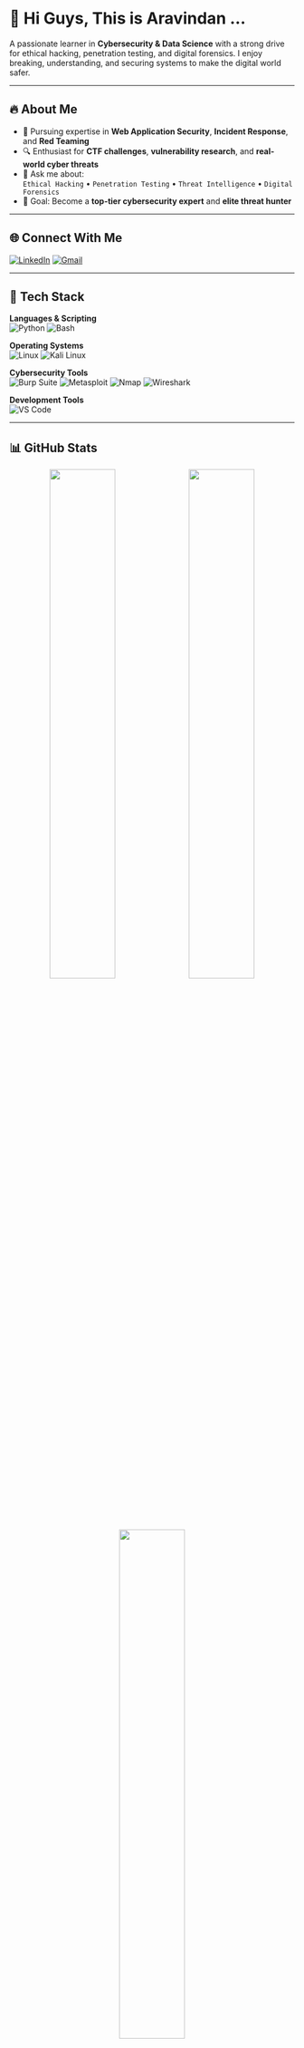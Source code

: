# 👋 Hi Guys, This is Aravindan ...

A passionate learner in **Cybersecurity & Data Science** with a strong drive for ethical hacking, penetration testing, and digital forensics. I enjoy breaking, understanding, and securing systems to make the digital world safer.

---

## 🔥 About Me

- 🚀 Pursuing expertise in **Web Application Security**, **Incident Response**, and **Red Teaming**
- 🔍 Enthusiast for **CTF challenges**, **vulnerability research**, and **real-world cyber threats**
- 💬 Ask me about:  
  `Ethical Hacking` • `Penetration Testing` • `Threat Intelligence` • `Digital Forensics`
- 🎯 Goal: Become a **top-tier cybersecurity expert** and **elite threat hunter**

---

## 🌐 Connect With Me

[![LinkedIn](https://img.shields.io/badge/LinkedIn-BF0505?style=for-the-badge&logo=linkedin&logoColor=white)](https://linkedin.com/in/arav1nd4n)
[![Gmail](https://img.shields.io/badge/Gmail-BF0505?style=for-the-badge&logo=gmail&logoColor=white)](mailto:your_email@gmail.com)

---

## 🧠 Tech Stack

**Languages & Scripting**  
![Python](https://img.shields.io/badge/Python-BF0505?style=for-the-badge&logo=python&logoColor=white)
![Bash](https://img.shields.io/badge/Bash-BF0505?style=for-the-badge&logo=gnubash&logoColor=white)

**Operating Systems**  
![Linux](https://img.shields.io/badge/Linux-BF0505?style=for-the-badge&logo=linux&logoColor=white)
![Kali Linux](https://img.shields.io/badge/Kali_Linux-BF0505?style=for-the-badge&logo=kalilinux&logoColor=white)

**Cybersecurity Tools**  
![Burp Suite](https://img.shields.io/badge/Burp_Suite-BF0505?style=for-the-badge&logo=burpsuite&logoColor=white)
![Metasploit](https://img.shields.io/badge/Metasploit-BF0505?style=for-the-badge&logo=metasploit&logoColor=white)
![Nmap](https://img.shields.io/badge/Nmap-BF0505?style=for-the-badge&logoColor=white)
![Wireshark](https://img.shields.io/badge/Wireshark-BF0505?style=for-the-badge&logo=wireshark&logoColor=white)

**Development Tools**  
![VS Code](https://img.shields.io/badge/VS_Code-BF0505?style=for-the-badge&logo=visualstudiocode&logoColor=white)

---

## 📊 GitHub Stats

<p align="center">
  <img src="https://github-readme-stats.vercel.app/api?username=arav1nd4n&show_icons=true&title_color=BF0505&text_color=ffffff&icon_color=BF0505&bg_color=0d1117&hide_border=false" width="48%" />
  <img src="https://github-readme-streak-stats.herokuapp.com/?user=arav1nd4n&theme=dark&ring=BF0505&fire=BF0505&currStreakLabel=ffffff&sideNums=ffffff&sideLabels=ffffff&dates=888888&border=BF0505" width="48%" />
  <br />
  <img src="https://github-readme-stats.vercel.app/api/top-langs/?username=arav1nd4n&title_color=BF0505&text_color=ffffff&icon_color=BF0505&bg_color=0d1117&hide_border=false&layout=compact" width="48%" />
</p>

---

## 📅 GitHub Contribution Calendar

<p align="center">
  <img src="https://github-readme-activity-graph.vercel.app/graph?username=arav1nd4n&bg_color=0d1117&color=ff4c4c&line=8B0000&point=BF0505&area=true&area_color=330000&hide_border=false" width="100%" />
</p>

---

<p align="center">
  💻 <strong>Keep Hacking, Stay Ethical!</strong> 🔥
</p>
